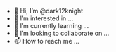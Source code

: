 - 👋 Hi, I’m @dark12knight
- 👀 I’m interested in ...
- 🌱 I’m currently learning ...
- 💞️ I’m looking to collaborate on ...
- 📫 How to reach me ...

<!---
dark12knight/dark12knight is a ✨ special ✨ repository because its `README.md` (this file) appears on your GitHub profile.
You can click the Preview link to take a look at your changes.
--->
